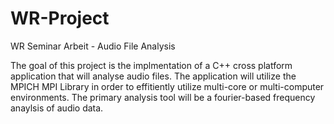 WR-Project
==========

WR Seminar Arbeit - Audio File Analysis

The goal of this project is the implmentation of a C++ cross platform application 
that will analyse audio files. The application will utilize the MPICH MPI Library 
in order to effitiently utilize multi-core or multi-computer environments. The 
primary analysis tool will be a fourier-based frequency anaylsis of audio data.
